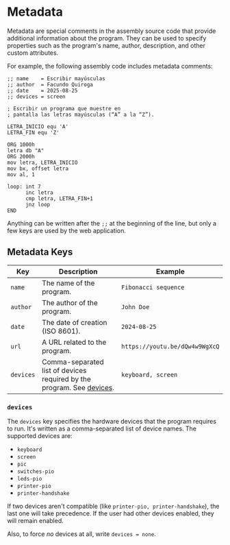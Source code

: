 # Metadata

Metadata are special comments in the assembly source code that provide additional information about the program. They can be used to specify properties such as the program's name, author, description, and other custom attributes.

For example, the following assembly code includes metadata comments:

```vonsim
;; name    = Escribir mayúsculas
;; author  = Facundo Quiroga
;; date    = 2025-08-25
;; devices = screen

; Escribir un programa que muestre en 
; pantalla las letras mayúsculas (“A” a la “Z”). 

LETRA_INICIO equ 'A'
LETRA_FIN equ 'Z'

ORG 1000h
letra db "A"
ORG 2000h
mov letra, LETRA_INICIO
mov bx, offset letra
mov al, 1

loop: int 7
      inc letra
      cmp letra, LETRA_FIN+1
      jnz loop
END
```

Anything can be written after the `;;` at the beginning of the line, but only a few keys are used by the web application.

## Metadata Keys

| Key       | Description                                                                       | Example                        |
| --------- | --------------------------------------------------------------------------------- | ------------------------------ |
| `name`    | The name of the program.                                                          | `Fibonacci sequence`           |
| `author`  | The author of the program.                                                        | `John Doe`                     |
| `date`    | The date of creation (ISO 8601).                                                  | `2024-08-25`                   |
| `url`     | A URL related to the program.                                                     | `https://youtu.be/dQw4w9WgXcQ` |
| `devices` | Comma-separated list of devices required by the program. See [devices](#devices). | `keyboard, screen`             |

### `devices`

The `devices` key specifies the hardware devices that the program requires to run. It's written as a comma-separated list of device names. The supported devices are:

- `keyboard`
- `screen`
- `pic`
- `switches-pio`
- `leds-pio`
- `printer-pio`
- `printer-handshake`

If two devices aren't compatible (like `printer-pio, printer-handshake`), the last one will take precedence. If the user had other devices enabled, they will remain enabled.

Also, to force _no_ devices at all, write `devices = none`.